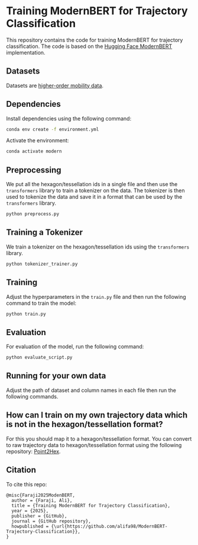 # Training ModernBERT for Trajectory Classification

This repository contains the code for training ModernBERT for trajectory classification.
The code is based on the [Hugging Face ModernBERT](https://huggingface.co/docs/transformers/en/model_doc/modernbert#overview) implementation.



## Datasets
Datasets are [higher-order mobility data](https://zenodo.org/records/8076553).

## Dependencies
Install dependencies using the following command:

```bash
conda env create -f environment.yml
```


Activate the environment:

```bash
conda activate modern
```

## Preprocessing
We put all the hexagon/tessellation ids in a single file and then use the `transformers` library to train a tokenizer on the data. The tokenizer is then used to tokenize the data and save it in a format that can be used by the `transformers` library.

```bash
python preprocess.py
```

## Training a Tokenizer
We train a tokenizer on the hexagon/tessellation ids using the `transformers` library.

```bash
python tokenizer_trainer.py
```

## Training

Adjust the hyperparameters in the `train.py` file and then run the following command to train the model:

```bash
python train.py
```


## Evaluation
For evaluation of the model, run the following command:

```bash
python evaluate_script.py
```

## Running for your own data
Adjust the path of dataset and column names in each file then run the following commands.


## How can I train on my own trajectory data which is not in the hexagon/tessellation format?

For this you should map it to a hexagon/tessellation format.
You can convert to raw trajectory data to hexagon/tessellation format using the following repository:
[Point2Hex](https://github.com/alifa98/point2hex).


## Citation
To cite this repo:
```
@misc{Faraji2025ModenBERT,
  author = {Faraji, Ali},
  title = {Training ModernBERT for Trajectory Classification},
  year = {2025},
  publisher = {GitHub},
  journal = {GitHub repository},
  howpublished = {\url{https://github.com/alifa98/ModernBERT-Trajectory-Classification}},
}
```
